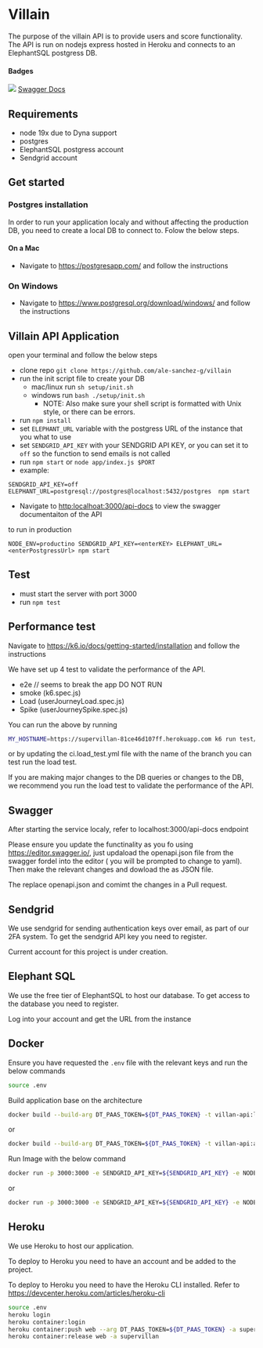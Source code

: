 # Villain

The purpose of the villain API is to provide users and score functionality. The API is run on nodejs express hosted in Heroku and connects to an ElephantSQL postgress DB.

#### Badges

<img src="http://online.swagger.io/validator?url=https://raw.githubusercontent.com/ale-sanchez-g/villain/master/app/swagger/openapi.json"> [Swagger Docs](http://supervillain.herokuapp.com/api-docs/)

## Requirements

- node 19x due to Dyna support
- postgres
- ElephantSQL postgress account
- Sendgrid account

## Get started

### Postgres installation

In order to run your application localy and without affecting the production DB, you need to create a local DB to connect to. Folow the below steps.

#### On a Mac

- Navigate to <https://postgresapp.com/> and follow the instructions

### On Windows

- Navigate to <https://www.postgresql.org/download/windows/> and follow the instructions

## Villain API Application

open your terminal and follow the below steps

- clone repo `git clone https://github.com/ale-sanchez-g/villain`
- run the init script file to create your DB
  - mac/linux run `sh setup/init.sh`
  - windows run `bash ./setup/init.sh`
    - NOTE: Also make sure your shell script is formatted with Unix style, or there can be errors.
- run `npm install`
- set `ELEPHANT_URL` variable with the postgress URL of the instance that you what to use
- set `SENDGRID_API_KEY` with your SENDGRID API KEY, or you can set it to `off` so the function to send emails is not called
- run `npm start` or `node app/index.js $PORT`
- example:

```
SENDGRID_API_KEY=off ELEPHANT_URL=postgresql://postgres@localhost:5432/postgres  npm start
```

- Navigate to <http:localhoat:3000/api-docs> to view the swagger documentaiton of the API

to run in production

```
NODE_ENV=productino SENDGRID_API_KEY=<enterKEY> ELEPHANT_URL=<enterPostgressUrl> npm start
```

## Test

- must start the server with port 3000
- run `npm test`

## Performance test

Navigate to <https://k6.io/docs/getting-started/installation> and follow the instructions

We have set up 4 test to validate the performance of the API.

- e2e // seems to break the app DO NOT RUN
- smoke (k6.spec.js)
- Load (userJourneyLoad.spec.js)
- Spike (userJourneySpike.spec.js)

You can run the above by running

```bash
MY_HOSTNAME=https://supervillan-81ce46d107ff.herokuapp.com k6 run test/userJourneyLoad.spec.js
```

or by updating the ci.load_test.yml file with the name of the branch you can test run the load test.

If you are making major changes to the DB queries or changes to the DB, we recommend you run the load test to validate the performance of the API.

## Swagger

After starting the service localy, refer to localhost:3000/api-docs endpoint

Please ensure you update the functinality as you fo using https://editor.swagger.io/, just updaload the openapi.json file from the swagger fordel into the editor ( you will be prompted to change to yaml). Then make the relevant changes and dowload the as JSON file.

The replace openapi.json and comimt the changes in a Pull request.

## Sendgrid

We use sendgrid for sending authentication keys over email, as part of our 2FA system. To get the sendgrid API key you need to register.

Current account for this project is under creation.

## Elephant SQL

We use the free tier of ElephantSQL to host our database. To get access to the database you need to register.

Log into your account and get the URL from the instance

## Docker

Ensure you have requested the `.env` file with the relevant keys and run the below commands

```bash
source .env
```

Build application base on the architecture

```bash
docker build --build-arg DT_PAAS_TOKEN=${DT_PAAS_TOKEN} -t villan-api:latest .
```
or
```bash
docker build --build-arg DT_PAAS_TOKEN=${DT_PAAS_TOKEN} -t villan-api:arm . -f Dockerfile.m2
```

Run Image with the below command
```bash
docker run -p 3000:3000 -e SENDGRID_API_KEY=${SENDGRID_API_KEY} -e NODE_ENV=production -e ELEPHANT_URL=${ELEPHANT_URL} villan-api:arm
```
or
```bash
docker run -p 3000:3000 -e SENDGRID_API_KEY=${SENDGRID_API_KEY} -e NODE_ENV=production -e ELEPHANT_URL=${ELEPHANT_URL} villan-api:latest
```

## Heroku

We use Heroku to host our application.

To deploy to Heroku you need to have an account and be added to the project.

To deploy to Heroku you need to have the Heroku CLI installed. Refer to https://devcenter.heroku.com/articles/heroku-cli

```bash
source .env
heroku login
heroku container:login
heroku container:push web --arg DT_PAAS_TOKEN=${DT_PAAS_TOKEN} -a supervillan
heroku container:release web -a supervillan
```

